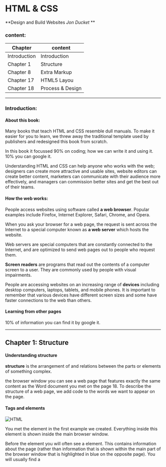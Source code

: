 # HTML & CSS 
 **Design and Build Websites *Jon Ducket* **

 ### content:

| Chapter          | content         |
| -------------    | -------------   |
| Introduction     |Introduction     |
| Chapter 1        | Structure       |
| Chapter 8        | Extra Markup    |
| Chapter 17       | HTML5 Layou     |
| Chapter 18       | Process & Design|


---------------------------------------------
### Introduction:
####  About this book:

Many books that teach HTML and CSS 
resemble dull manuals. To make it easier for 
you to learn, we threw away the traditional 
template used by publishers and redesigned 
this book from scratch.

In this book it focussed 90% on coding; how we can write it and using it.
10% you can google it.

Understanding HTML and CSS 
can help anyone who works 
with the web; designers can 
create more attractive and 
usable sites, website editors can 
create better content, marketers 
can communicate with their 
audience more effectively, and 
managers can commission 
better sites and get the best out 
of their teams.


#### How the web works:

People access websites using 
software called **a web browser**. 
Popular examples include 
Firefox, Internet Explorer, Safari, 
Chrome, and Opera.

When you ask your browser for 
a web page, the request is sent 
across the Internet to a special 
computer known as  **a web 
server** which hosts the website.

Web servers are special 
computers that are constantly 
connected to the Internet, and 
are optimized to send web pages 
out to people who request them.

**Screen readers** are programs 
that read out the contents of a 
computer screen to a user. They 
are commonly used by people 
with visual impairments.

People are accessing websites 
on an increasing range of **devices** 
including desktop computers, 
laptops, tablets, and mobile 
phones. It is important to 
remember that various devices 
have different screen sizes and 
some have faster connections to 
the web than others.

#### Learning from other pages
10% of information you can find it by google it.


---------------------------------------------
## Chapter 1: Structure

#### Understanding structure
**structure** is the arrangement of and relations between the parts or elements of something complex.

the browser window you can see a web page that features exactly 
the same content as the Word document you met on the page 18. To 
describe the structure of a web page, we add code to the words we want 
to appear on the page.

#### Tags and elements 
![HTML](https://csveda.com/wp-content/uploads/2020/02/HTML_Structure.png)

**<body>**
You met the **<body>** element 
in the first example we created. 
Everything inside this element is 
shown inside the main browser 
window.

**<head>**
Before the **<body>** element you 
will often see a **<head>** element. 
This contains information 
about the page (rather than 
information that is shown within 
the main part of the browser 
window that is highlighted in 
blue on the opposite page). 
You will usually find a **<title>**
element inside the **<head>**
element.

**<title>**
The contents of the **<title>**
element are either shown in the 
top of the browser, above where 
you usually type in the URL of 
the page you want to visit, or 
on the tab for that page (if your 
browser uses tabs to allow you 
to view multiple pages at the 
same time).
![Tags](https://mason.gmu.edu/~kshiffl4/375/HTML_Tags.jpg)
---------------------------------------------
## Chapter 8: Extra Markup
#### Specifying different versions of HTML
Each new version was designed 
to be an improvement on the 
last (with new elements and 
attributes added and older code 
removed).

Because there have been 
several versions of HTML, each 
web page should begin with a 
DOCTYPE declaration to tell a 
browser which version of HTML 
the page is using (although 
browsers usually display the 
page even if it is not included). 
We will therefore be including 
one in each example for the rest 
of the book.

![DOCTYPE](https://i.ytimg.com/vi/ZW8qI1HvYJs/maxresdefault.jpg)



#### Comments, meta information and iframes:
##### Comments in HTML

**<!-- -->**

If you want to add a comment 
to your code that will not be 
visible in the user's browser, you 
can add the text between these 
characters:eg:

<!-- comment goes here -->

##### ID Attribute
Every HTML element can carry 
the id attribute. It is used to 
uniquely identify that element 
from other elements on the 
page. Its value should start with 
a letter or an underscore (not a 
number or any other character).
It is important that no two 
elements on the same page 
have the same value for their id
attributes (otherwise the value is 
no longer unique).
![ID](https://codebridgeplus.com/wp-content/uploads/html-links.jpg)

##### Class attributes
Every HTML element can 
also carry a class attribute. 
Sometimes, rather than uniquely 
identifying one element within 
a document, you will want a 
way to identify several elements 
as being different from the 
other elements on the page. 
For example, you might have 
some paragraphs of text that 
contain information that is more 
important than others and want 
to distinguish these elements, or 
you might want to differentiate 
between links that point to other 
pages on your own site and links 
that point to external sites.
![class](https://www.wikihow.com/images/thumb/5/53/Define-a-CSS-Class-Style-Step-4-Version-2.jpg/v4-460px-Define-a-CSS-Class-Style-Step-4-Version-2.jpg.webp)

##### Block Elements
Some elements will always 
appear to start on a new line in 
the browser window. These are 
known as block level elements. 

Examples of block elements are 
<h1>, <p>, <ul>, and <li>.

##### Inline element
Some elements will always 
appear to continue on the 
same line as their neighbouring 
elements. These are known as 
inline elements.

Examples of inline elements are 
<a>, <b>, <em>, and <img>


#### Identifying and grouping elements
##### div  --><div>
The <div> element allows you to 
group a set of elements together 
in one block-level box.

##### span
The <span> element acts like 
an inline equivalent of the <div>
element.

## Chapter 17: HTML5 Layou     
HTML5 introduces a new set of elements that allow you to divide up the 
parts of a page. The names of these elements indicate the kind of content 
you will find in them. They are still subject to change, but that has not 
stopped many web page authors using them already.

![layout](https://stuyhsdesign.files.wordpress.com/2016/05/yoko-html5.png)

##### Headers & Footers
The <header> and <footer>
elements can be used for:
* The main header or footer 
that appears at the top or 
bottom of every page on the 
site.
* A header or footer for an 
individual <article> or 
<section> within the page.

##### Navigation
The <nav> element is used to 
contain the major navigational 
blocks on the site such as the 
primary site navigation.

##### Articles
The <article> element acts as 
a container for any section of a 
page that could stand alone and 
potentially be syndicated.

##### Sections
The <section> element groups 
related content together, and 
typically each section would 
have its own heading.

## Chapter 18: Process & Design